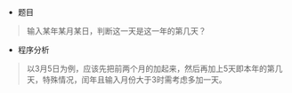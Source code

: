 * 题目
> 输入某年某月某日，判断这一天是这一年的第几天？

* 程序分析
> 以3月5日为例，应该先把前两个月的加起来，然后再加上5天即本年的第几天，特殊情况，闰年且输入月份大于3时需考虑多加一天。
